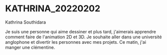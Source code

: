 # KATHRINA_20220202

Kathrina Southidara



Je suis une personne qui aime dessiner et plus tard, j'aimerais apprendre comment faire de l'animation 2D et 3D.
Je souhaite aller dans une université anglophone et divertir les personnes avec mes projets.
Ce matin, j'ai manger une clémentine.
